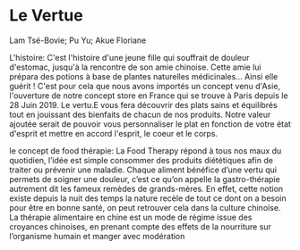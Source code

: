 # Le Vertue

Lam Tsé-Bovie;
Pu Yu;
Akue Floriane

L'histoire:
C'est l'histoire d'une jeune fille qui souffrait de douleur d'estomac, jusqu'à la rencontre de son amie chinoise. Cette amie lui prépara des potions à base de plantes naturelles médicinales... Ainsi elle guérit ! C'est pour cela que nous avons importés un concept venu d'Asie, l'ouverture de notre concept store en France qui se trouve à Paris depuis le 28 Juin 2019. Le vertu.E vous fera découvrir des plats sains et équilibrés tout en jouissant des bienfaits de chacun de nos produits. Notre valeur ajoutée serait de pouvoir vous personnaliser le plat en fonction de votre état d'esprit et mettre en accord l'esprit, le coeur et le corps.

le concept de food thérapie:
La Food Therapy répond à tous nos maux du quotidien, l’idée est simple consommer des produits diététiques afin de traiter ou prévenir une maladie. Chaque aliment bénéfice d’une vertu qui permets de soigner une douleur, c’est ce qu’on appelle la gastro-thérapie autrement dit les fameux remèdes de grands-mères. En effet, cette notion existe depuis la nuit des temps la nature recèle de tout ce dont on a besoin pour être en bonne santé, on peut retrouver cela dans la culture chinoise. La thérapie alimentaire en chine est un mode de régime issue des croyances chinoises, en prenant compte des effets de la nourriture sur l’organisme humain et manger avec modération
